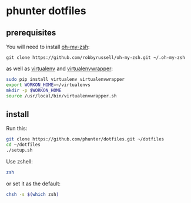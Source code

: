# phunter dotfiles

## prerequisites

You will need to install [oh-my-zsh](https://github.com/robbyrussell/oh-my-zsh):

```git clone https://github.com/robbyrussell/oh-my-zsh.git ~/.oh-my-zsh```

as well as [virtualenv](http://virtualenv.readthedocs.org/en/latest/) and 
[virtualenvwrapper](http://virtualenvwrapper.readthedocs.org/en/latest/):

```sh
sudo pip install virtualenv virtualenvwrapper
export WORKON_HOME=~/virtualenvs
mkdir -p $WORKON_HOME
source /usr/local/bin/virtualenvwrapper.sh
```

## install

Run this:

```sh
git clone https://github.com/phunter/dotfiles.git ~/dotfiles
cd ~/dotfiles
./setup.sh
```

Use zshell:
```sh
zsh
```

or set it as the default:

```sh
chsh -s $(which zsh)
```

